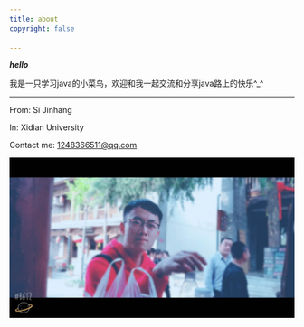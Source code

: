 ```yaml
---
title: about
copyright: false

---
```


***hello***

我是一只学习java的小菜鸟，欢迎和我一起交流和分享java路上的快乐^_^

---

From: Si Jinhang

In: Xidian University

Contact me: 1248366511@qq.com

![](/myimages/头像1.jpg)